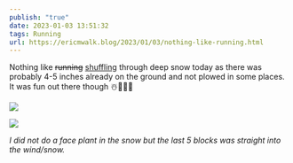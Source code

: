 ```yaml
---
publish: "true"
date: 2023-01-03 13:51:32
tags: Running
url: https://ericmwalk.blog/2023/01/03/nothing-like-running.html
---
```


Nothing like ~~running~~ [shuffling](http://www.strava.com/activities/8332844729) through deep snow today as there was probably 4-5 inches already on the ground and not plowed in some places. It was fun out there though ☃️🏃🏻‍♂️

![](https://ericmwalk.blog/uploads/2023/043211b85b.jpg)

![](https://ericmwalk.blog/uploads/2023/73fa24ef10.jpg)

*I did not do a face plant in the snow but the last 5 blocks was straight into the wind/snow.*